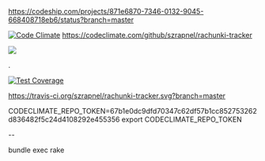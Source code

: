 https://codeship.com/projects/871e6870-7346-0132-9045-668408718eb6/status?branch=master


[![Code Climate](https://codeclimate.com/repos/54aa7100e30ba01c4d009d4f/badges/b9f4d89569867e796f37/gpa.svg)](https://codeclimate.com/repos/54aa7100e30ba01c4d009d4f/feed)
https://codeclimate.com/github/szrapnel/rachunki-tracker

![](https://codeship.com/projects/871e6870-7346-0132-9045-668408718eb6/status?branch=master)

.

[![Test Coverage](https://codeclimate.com/repos/54aa7100e30ba01c4d009d4f/badges/b9f4d89569867e796f37/coverage.svg)](https://codeclimate.com/repos/54aa7100e30ba01c4d009d4f/feed)


https://travis-ci.org/szrapnel/rachunki-tracker.svg?branch=master

CODECLIMATE_REPO_TOKEN=67b1e0dc9dfd70347c62df57b1cc852753262d836482f5c24d4108292e455356
export CODECLIMATE_REPO_TOKEN

--

bundle exec rake